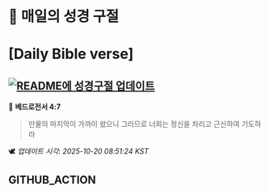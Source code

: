 # 🙏 매일의 성경 구절
# [Daily Bible verse]
## [![README에 성경구절 업데이트](https://github.com/DONGSUKA/first_test/actions/workflows/update-readme-bible.yml/badge.svg)](https://github.com/DONGSUKA/first_test/actions/workflows/update-readme-bible.yml)
<!-- START_BIBLE_VERSE -->
📖 **베드로전서 4:7**
> 만물의 마지막이 가까이 왔으니 그러므로 너희는 정신을 차리고 근신하여 기도하라

🕊️ _업데이트 시각: 2025-10-20 08:51:24 KST_
  <!-- END_BIBLE_VERSE -->
## GITHUB_ACTION
